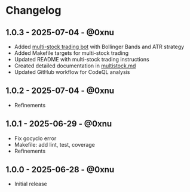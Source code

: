 # Changelog

## 1.0.3 - 2025-07-04 - @0xnu
* Added [multi-stock trading bot](./cmd/demo/multistock.go) with Bollinger Bands and ATR strategy
* Added Makefile targets for multi-stock trading
* Updated README with multi-stock trading instructions
* Created detailed documentation in [multistock.md](./cmd/demo/multistock.md)
* Updated GitHub workflow for CodeQL analysis

## 1.0.2 - 2025-07-04 - @0xnu
* Refinements

## 1.0.1 - 2025-06-29 - @0xnu
* Fix gocyclo error
* Makefile: add lint, test, coverage
* Refinements

## 1.0.0 - 2025-06-28 - @0xnu
* Initial release
